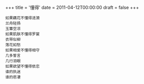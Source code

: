 +++
title = '懂得'
date = 2011-04-12T00:00:00
draft = false
+++

<div class="poem">

```
如果藕花不懂得涟漪
兰舟轻扬
玉簟空凉
如果肌肤不懂得罗裳
衣带似柳
落花如愁
如果相爱不懂得相守
几多誓言
几行泪眼
如果欲望不懂得依恋
谁的执迷
谁的悲凄
```

</div>
